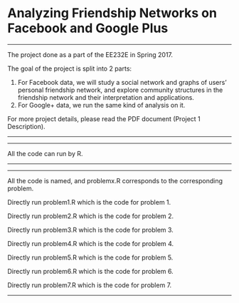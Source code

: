 # Analyzing Friendship Networks on Facebook and Google Plus

-------------------------------------------------------------------------------

The project done as a part of the EE232E in Spring 2017. 

The goal of the project is split into 2 parts:
 1. For Facebook data, we will study a social network and graphs of users’ personal 
    friendship network, and explore community structures in the friendship network 
    and their interpretation and applications. 
 2. For Google+ data, we run the same kind of analysis on it. 

For more project details, please read the PDF document (Project 1 Description). 

-------------------------------------------------------------------------------

-------------------------------------------------------------------------------

All the code can run by R. 

-------------------------------------------------------------------------------

-------------------------------------------------------------------------------

All the code is named, and problemx.R corresponds to the corresponding problem.

Directly run problem1.R which is the code for problem 1.

Directly run problem2.R which is the code for problem 2.

Directly run problem3.R which is the code for problem 3.

Directly run problem4.R which is the code for problem 4.

Directly run problem5.R which is the code for problem 5.

Directly run problem6.R which is the code for problem 6.

Directly run problem7.R which is the code for problem 7.

-------------------------------------------------------------------------------
